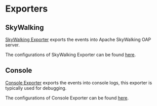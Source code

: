 # Exporters

## SkyWalking

[SkyWalking Exporter](../pkg/exporter/skywalking.go) exports the events into Apache SkyWalking OAP server.

The configurations of SkyWalking Exporter can be found [here](../assets/default-config.yaml).

## Console

[Console Exporter](../pkg/exporter/console.go) exports the events into console logs, this exporter is typically used for
debugging.

The configurations of Console Exporter can be found [here](../assets/default-config.yaml).
